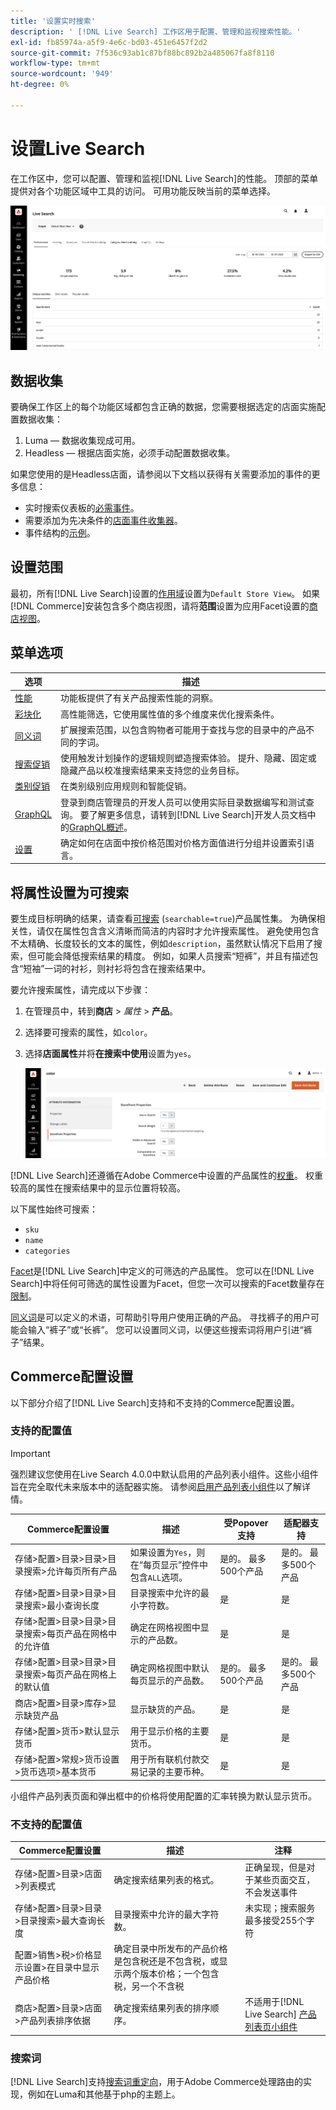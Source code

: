 ```yaml
---
title: '设置实时搜索'
description: ' [!DNL Live Search] 工作区用于配置、管理和监视搜索性能。'
exl-id: fb85974a-a5f9-4e6c-bd03-451e6457f2d2
source-git-commit: 7f536c93ab1c87bf88bc892b2a485067fa8f8110
workflow-type: tm+mt
source-wordcount: '949'
ht-degree: 0%

---
```


# 设置Live Search

在工作区中，您可以配置、管理和监视[!DNL Live Search]的性能。 顶部的菜单提供对各个功能区域中工具的访问。 可用功能反映当前的菜单选择。

![Workspace](assets/workspace.png)

## 数据收集

要确保工作区上的每个功能区域都包含正确的数据，您需要根据选定的店面实施配置数据收集：

1. Luma — 数据收集现成可用。
1. Headless — 根据店面实施，必须手动配置数据收集。

如果您使用的是Headless店面，请参阅以下文档以获得有关需要添加的事件的更多信息：

- 实时搜索仪表板的[必需事件](events.md)。
- 需要添加为先决条件的[店面事件收集器](https://developer.adobe.com/commerce/services/shared-services/storefront-events/collector/)。
- 事件结构的[示例](https://github.com/adobe/commerce-events/tree/main/examples)。

## 设置范围

最初，所有[!DNL Live Search]设置的[作用域](https://experienceleague.adobe.com/docs/commerce-admin/start/setup/websites-stores-views.html#scope-settings)设置为`Default Store View`。 如果[!DNL Commerce]安装包含多个商店视图，请将&#x200B;**范围**&#x200B;设置为应用Facet设置的[商店视图](https://experienceleague.adobe.com/docs/commerce-admin/start/setup/websites-stores-views.html)。

## 菜单选项

| 选项 | 描述 |
|--- |--- |
| [性能](performance.md) | 功能板提供了有关产品搜索性能的洞察。 |
| [彩块化](facets.md) | 高性能筛选，它使用属性值的多个维度来优化搜索条件。 |
| [同义词](synonyms.md) | 扩展搜索范围，以包含购物者可能用于查找与您的目录中的产品不同的字词。 |
| [搜索促销](rules.md) | 使用触发计划操作的逻辑规则塑造搜索体验。 提升、隐藏、固定或隐藏产品以校准搜索结果来支持您的业务目标。 |
| [类别促销](category-merch.md) | 在类别级别应用规则和智能促销。 |
| [GraphQL](graphql.md) | 登录到商店管理员的开发人员可以使用实际目录数据编写和测试查询。 要了解更多信息，请转到[!DNL Live Search]开发人员文档中的[GraphQL概述](https://developer.adobe.com/commerce/services/graphql/live-search/)。 |
| [设置](settings.md) | 确定如何在店面中按价格范围对价格方面值进行分组并设置索引语言。 |

## 将属性设置为可搜索

要生成目标明确的结果，请查看[可搜索](https://experienceleague.adobe.com/docs/commerce-admin/catalog/product-attributes/product-attributes.html) (`searchable=true`)产品属性集。 为确保相关性，请仅在属性包含含义清晰而简洁的内容时才允许搜索属性。 避免使用包含不太精确、长度较长的文本的属性，例如`description`，虽然默认情况下启用了搜索，但可能会降低搜索结果的精度。 例如，如果人员搜索“短裤”，并且有描述包含“短袖”一词的衬衫，则衬衫将包含在搜索结果中。

要允许搜索属性，请完成以下步骤：

1. 在管理员中，转到&#x200B;**商店** > *属性* > **产品**。
1. 选择要可搜索的属性，如`color`。
1. 选择&#x200B;**店面属性**&#x200B;并将&#x200B;**在搜索中使用**&#x200B;设置为`yes`。

   ![Workspace](assets/attribute-searchable.png)

[!DNL Live Search]还遵循在Adobe Commerce中设置的产品属性的[权重](https://experienceleague.adobe.com/docs/commerce-admin/catalog/catalog/search/search-results.html#weighted-search)。 权重较高的属性在搜索结果中的显示位置将较高。

以下属性始终可搜索：

- `sku`
- `name`
- `categories`

[Facet](facets.md)是[!DNL Live Search]中定义的可筛选的产品属性。 您可以在[!DNL Live Search]中将任何可筛选的属性设置为Facet，但您一次可以搜索的Facet数量存在[限制](boundaries-limits.md)。

[同义词](synonyms.md)是可以定义的术语，可帮助引导用户使用正确的产品。 寻找裤子的用户可能会输入“裤子”或“长裤”。 您可以设置同义词，以便这些搜索词将用户引进“裤子”结果。

## Commerce配置设置

以下部分介绍了[!DNL Live Search]支持和不支持的Commerce配置设置。

### 支持的配置值

>[!IMPORTANT]
>
>强烈建议您使用在Live Search 4.0.0中默认启用的产品列表小组件。这些小组件旨在完全取代未来版本中的适配器实施。 请参阅[启用产品列表小组件](install.md#enable-product-listing-widgets)以了解详情。

| Commerce配置设置 | 描述 | 受Popover支持 | 适配器支持 |
|---|---|---|---|
| 存储>配置>目录>目录>目录搜索>允许每页所有产品 | 如果设置为`Yes`，则在“每页显示”控件中包含`ALL`选项。 | 是的。 最多500个产品 | 是的。 最多500个产品 |
| 存储>配置>目录>目录>目录搜索>最小查询长度 | 目录搜索中允许的最小字符数。 | 是 | 是 |
| 存储>配置>目录>目录>目录搜索>每页产品在网格中的允许值 | 确定在网格视图中显示的产品数。 | 是 | 是 |
| 存储>配置>目录>目录>目录搜索>每页产品在网格上的默认值 | 确定网格视图中默认每页显示的产品数。 | 是的。 最多500个产品 | 是的。 最多500个产品 |
| 商店>配置>目录>库存>显示缺货产品 | 显示缺货的产品。 | 是 | 是 |
| 存储>配置>货币>默认显示货币 | 用于显示价格的主要货币。 | 是 | 是 |
| 存储>配置>常规>货币设置>货币选项>基本货币 | 用于所有联机付款交易记录的主要币种。 | 是 | 是 |

小组件产品列表页面和弹出框中的价格将使用配置的汇率转换为默认显示货币。

### 不支持的配置值

| Commerce配置设置 | 描述 | 注释 |
|---|---|---|
| 存储>配置>目录>店面>列表模式 | 确定搜索结果列表的格式。 | 正确呈现，但是对于某些页面交互，不会发送事件 |
| 存储>配置>目录>目录>目录搜索>最大查询长度 | 目录搜索中允许的最大字符数。 | 未实现；搜索服务最多接受255个字符 |
| 配置>销售>税>价格显示设置>在目录中显示产品价格 | 确定目录中所发布的产品价格是包含税还是不包含税，或显示两个版本价格；一个包含税，另一个不含税 |  |
| 商店>配置>目录>店面>产品列表排序依据 | 确定搜索结果列表的排序顺序。 | 不适用于[!DNL Live Search] [产品列表页小组件](plp-styling.md) |

### 搜索词

[!DNL Live Search]支持[搜索词重定向](https://experienceleague.adobe.com/docs/commerce-admin/catalog/catalog/search/search-terms.html)，用于Adobe Commerce处理路由的实现，例如在Luma和其他基于php的主题上。
